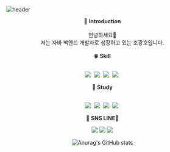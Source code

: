 ![header](https://capsule-render.vercel.app/api?type=slice&color=1DBF73&height=200&section=header&text=Hello&fontSize=55&fontAlign=70&fontAlignY=20&desc=I'm%20kwangho&descSize=20&rotate=-346.5&descAlign=70&descAlignY=40)
<div align=center>
  <span>🙏 <b>Introduction</b></span><br/>
    <br/>
    <span>안녕하세요🎎</span><br>
    <span>저는 자바 백엔드 개발자로 성장하고 있는 조광호입니다.</span><br/>
  
  <br/>
  <span>🍀 <b>Skill</b></span><br/>
  <br/>
  <p>
  <img src="https://img.shields.io/badge/Java-007396?style=flat-square&logo=Java&logoColor=white"/></a>&nbsp
  <img src="https://img.shields.io/badge/Spring-6DB33F?style=flat-square&logo=Spring&logoColor=white"/></a>&nbsp
  <img src="https://img.shields.io/badge/SpringBoot-6DB33F?style=flat-square&logo=SpringBoot&logoColor=white"/></a>&nbsp
  <img src="https://img.shields.io/badge/Mysql-E6B91E?style=flat-square&logo=MySql&logoColor=white"/></a>&nbsp 
  <br>
  </p>
  <span>🌱 <b>Study</b></span><br/>
  <br/>
  <p>
  <img src="https://img.shields.io/badge/Java-007396?style=flat-square&logo=Java&logoColor=white"/></a>&nbsp
  <img src="https://img.shields.io/badge/Spring-6DB33F?style=flat-square&logo=Spring&logoColor=white"/></a>&nbsp
  <img src="https://img.shields.io/badge/SpringBoot-6DB33F?style=flat-square&logo=SpringBoot&logoColor=white"/></a>&nbsp
  <img src="https://img.shields.io/badge/Mysql-E6B91E?style=flat-square&logo=MySql&logoColor=white"/></a>&nbsp 
  </p>
  
  <span>🚗 <b>SNS LINE</b>🚗</span>
  <p>
  <a href="https://kh-well.tistory.com/"><img src="https://img.shields.io/badge/tistory-yellow?style=flat-square&logo=Tistory&logoColor=white&link=https://kh-well.tistory.com/"/></a>
  <a href="https://www.instagram.com/j_hlli/"><img src="https://img.shields.io/badge/Instagram-E4405F?style=flat-square&logo=Instagram&logoColor=white&link=https://www.instagram.com/j_hlli/"/></a>
  <a href="mailto:jgh0609@gmail.com"><img src="https://img.shields.io/badge/Gmail-d14836?style=flat-square&logo=Gmail&logoColor=white&link=jgh0609@gmail.com"/></a>
</p>
  
  
  ![Anurag's GitHub stats](https://github-readme-stats.vercel.app/api?username=JGwanghou&show_icons=true&theme=radical)
</div>

<!--
**JGwanghou/JGwanghou** is a ✨ _special_ ✨ repository because its `README.md` (this file) appears on your GitHub profile.

Here are some ideas to get you started:

- 🔭 I’m currently working on ...
- 🌱 I’m currently learning ...
- 👯 I’m looking to collaborate on ...
- 🤔 I’m looking for help with ...
- 💬 Ask me about ...
- 📫 How to reach me: ...
- 😄 Pronouns: ...
- ⚡ Fun fact: ...
-->

